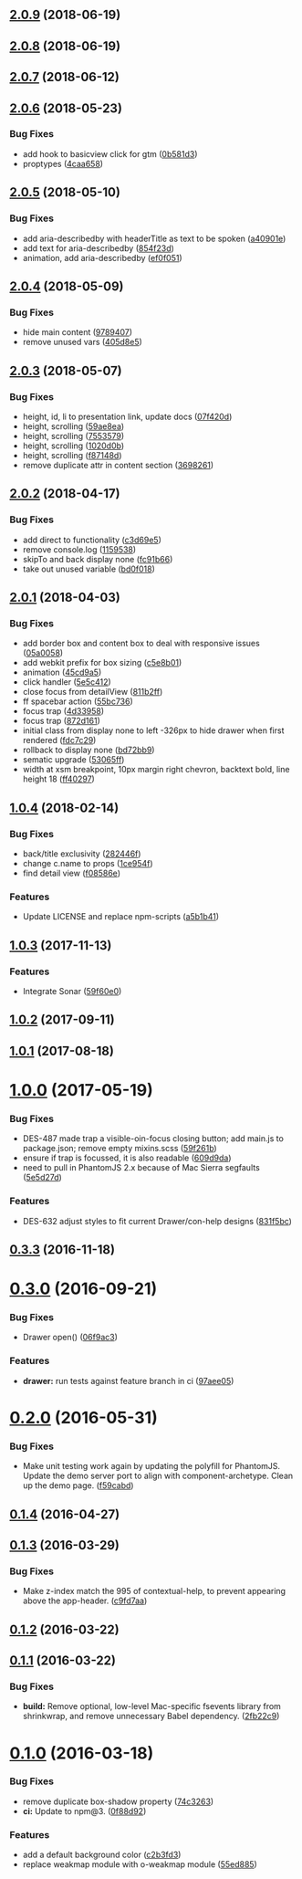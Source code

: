 <a name="2.0.9"></a>
## [2.0.9](https://github.com/Pearson-Higher-Ed/drawer/compare/v2.0.8...v2.0.9) (2018-06-19)



<a name="2.0.8"></a>
## [2.0.8](https://github.com/Pearson-Higher-Ed/drawer/compare/v2.0.7...v2.0.8) (2018-06-19)



<a name="2.0.7"></a>
## [2.0.7](https://github.com/Pearson-Higher-Ed/drawer/compare/v2.0.6...v2.0.7) (2018-06-12)



<a name="2.0.6"></a>
## [2.0.6](https://github.com/Pearson-Higher-Ed/drawer/compare/v2.0.5...v2.0.6) (2018-05-23)


### Bug Fixes

* add hook to basicview click for gtm ([0b581d3](https://github.com/Pearson-Higher-Ed/drawer/commit/0b581d3))
* proptypes ([4caa658](https://github.com/Pearson-Higher-Ed/drawer/commit/4caa658))



<a name="2.0.5"></a>
## [2.0.5](https://github.com/Pearson-Higher-Ed/drawer/compare/v2.0.4...v2.0.5) (2018-05-10)


### Bug Fixes

* add aria-describedby with headerTitle as text to be spoken ([a40901e](https://github.com/Pearson-Higher-Ed/drawer/commit/a40901e))
* add text for aria-describedby ([854f23d](https://github.com/Pearson-Higher-Ed/drawer/commit/854f23d))
* animation, add aria-describedby ([ef0f051](https://github.com/Pearson-Higher-Ed/drawer/commit/ef0f051))



<a name="2.0.4"></a>
## [2.0.4](https://github.com/Pearson-Higher-Ed/drawer/compare/v2.0.3...v2.0.4) (2018-05-09)


### Bug Fixes

* hide main content ([9789407](https://github.com/Pearson-Higher-Ed/drawer/commit/9789407))
* remove unused vars ([405d8e5](https://github.com/Pearson-Higher-Ed/drawer/commit/405d8e5))



<a name="2.0.3"></a>
## [2.0.3](https://github.com/Pearson-Higher-Ed/drawer/compare/v2.0.2...v2.0.3) (2018-05-07)


### Bug Fixes

* height, id, li to presentation link, update docs ([07f420d](https://github.com/Pearson-Higher-Ed/drawer/commit/07f420d))
* height, scrolling ([59ae8ea](https://github.com/Pearson-Higher-Ed/drawer/commit/59ae8ea))
* height, scrolling ([7553579](https://github.com/Pearson-Higher-Ed/drawer/commit/7553579))
* height, scrolling ([1020d0b](https://github.com/Pearson-Higher-Ed/drawer/commit/1020d0b))
* height, scrolling ([f87148d](https://github.com/Pearson-Higher-Ed/drawer/commit/f87148d))
* remove duplicate attr in content section ([3698261](https://github.com/Pearson-Higher-Ed/drawer/commit/3698261))



<a name="2.0.2"></a>
## [2.0.2](https://github.com/Pearson-Higher-Ed/drawer/compare/v2.0.1...v2.0.2) (2018-04-17)


### Bug Fixes

* add direct to functionality ([c3d69e5](https://github.com/Pearson-Higher-Ed/drawer/commit/c3d69e5))
* remove console.log ([1159538](https://github.com/Pearson-Higher-Ed/drawer/commit/1159538))
* skipTo and back display none ([fc91b66](https://github.com/Pearson-Higher-Ed/drawer/commit/fc91b66))
* take out unused variable ([bd0f018](https://github.com/Pearson-Higher-Ed/drawer/commit/bd0f018))



<a name="2.0.1"></a>
## [2.0.1](https://github.com/Pearson-Higher-Ed/drawer/compare/v1.0.4...v2.0.1) (2018-04-03)


### Bug Fixes

* add border box and content box to deal with responsive issues ([05a0058](https://github.com/Pearson-Higher-Ed/drawer/commit/05a0058))
* add webkit prefix for box sizing ([c5e8b01](https://github.com/Pearson-Higher-Ed/drawer/commit/c5e8b01))
* animation ([45cd9a5](https://github.com/Pearson-Higher-Ed/drawer/commit/45cd9a5))
* click handler ([5e5c412](https://github.com/Pearson-Higher-Ed/drawer/commit/5e5c412))
* close focus from detailView ([811b2ff](https://github.com/Pearson-Higher-Ed/drawer/commit/811b2ff))
* ff spacebar action ([55bc736](https://github.com/Pearson-Higher-Ed/drawer/commit/55bc736))
* focus trap ([4d33958](https://github.com/Pearson-Higher-Ed/drawer/commit/4d33958))
* focus trap ([872d161](https://github.com/Pearson-Higher-Ed/drawer/commit/872d161))
* initial class from display none to left -326px to hide drawer when first rendered ([fdc7c29](https://github.com/Pearson-Higher-Ed/drawer/commit/fdc7c29))
* rollback to display none ([bd72bb9](https://github.com/Pearson-Higher-Ed/drawer/commit/bd72bb9))
* sematic upgrade ([53065ff](https://github.com/Pearson-Higher-Ed/drawer/commit/53065ff))
* width at xsm breakpoint, 10px margin right chevron, backtext bold, line height 18 ([ff40297](https://github.com/Pearson-Higher-Ed/drawer/commit/ff40297))



<a name="1.0.4"></a>
## [1.0.4](https://github.com/Pearson-Higher-Ed/drawer/compare/v1.0.3...v1.0.4) (2018-02-14)


### Bug Fixes

* back/title exclusivity ([282446f](https://github.com/Pearson-Higher-Ed/drawer/commit/282446f))
* change c.name to props ([1ce954f](https://github.com/Pearson-Higher-Ed/drawer/commit/1ce954f))
* find detail view ([f08586e](https://github.com/Pearson-Higher-Ed/drawer/commit/f08586e))


### Features

* Update LICENSE and replace npm-scripts ([a5b1b41](https://github.com/Pearson-Higher-Ed/drawer/commit/a5b1b41))



<a name="1.0.3"></a>
## [1.0.3](https://github.com/Pearson-Higher-Ed/drawer/compare/v1.0.2...v1.0.3) (2017-11-13)


### Features

* Integrate Sonar ([59f60e0](https://github.com/Pearson-Higher-Ed/drawer/commit/59f60e0))



<a name="1.0.2"></a>
## [1.0.2](https://github.com/Pearson-Higher-Ed/drawer/compare/v1.0.1...v1.0.2) (2017-09-11)



<a name="1.0.1"></a>
## [1.0.1](https://github.com/Pearson-Higher-Ed/drawer/compare/v1.0.0...v1.0.1) (2017-08-18)



<a name="1.0.0"></a>
# [1.0.0](https://github.com/Pearson-Higher-Ed/drawer/compare/v0.3.3...v1.0.0) (2017-05-19)


### Bug Fixes

* DES-487 made trap a visible-oin-focus closing button; add main.js to package.json; remove empty mixins.scss ([59f261b](https://github.com/Pearson-Higher-Ed/drawer/commit/59f261b))
* ensure if trap is focussed, it is also readable ([609d9da](https://github.com/Pearson-Higher-Ed/drawer/commit/609d9da))
* need to pull in PhantomJS 2.x because of Mac Sierra segfaults ([5e5d27d](https://github.com/Pearson-Higher-Ed/drawer/commit/5e5d27d))


### Features

* DES-632 adjust styles to fit current Drawer/con-help designs ([831f5bc](https://github.com/Pearson-Higher-Ed/drawer/commit/831f5bc))



<a name="0.3.3"></a>
## [0.3.3](https://github.com/Pearson-Higher-Ed/drawer/compare/v0.3.0...v0.3.3) (2016-11-18)



<a name="0.3.0"></a>
# [0.3.0](https://github.com/Pearson-Higher-Ed/drawer/compare/v0.2.0...v0.3.0) (2016-09-21)


### Bug Fixes

* Drawer open() ([06f9ac3](https://github.com/Pearson-Higher-Ed/drawer/commit/06f9ac3))


### Features

* **drawer:** run tests against feature branch in ci ([97aee05](https://github.com/Pearson-Higher-Ed/drawer/commit/97aee05))



<a name="0.2.0"></a>
# [0.2.0](https://github.com/Pearson-Higher-Ed/drawer/compare/v0.1.4...v0.2.0) (2016-05-31)


### Bug Fixes

* Make unit testing work again by updating the polyfill for PhantomJS. Update the demo server port to align with component-archetype. Clean up the demo page. ([f59cabd](https://github.com/Pearson-Higher-Ed/drawer/commit/f59cabd))



<a name="0.1.4"></a>
## [0.1.4](https://github.com/Pearson-Higher-Ed/drawer/compare/v0.1.3...v0.1.4) (2016-04-27)



<a name="0.1.3"></a>
## [0.1.3](https://github.com/Pearson-Higher-Ed/drawer/compare/v0.1.2...v0.1.3) (2016-03-29)


### Bug Fixes

* Make z-index match the 995 of contextual-help, to prevent appearing above the app-header. ([c9fd7aa](https://github.com/Pearson-Higher-Ed/drawer/commit/c9fd7aa))



<a name="0.1.2"></a>
## [0.1.2](https://github.com/Pearson-Higher-Ed/drawer/compare/v0.1.1...v0.1.2) (2016-03-22)



<a name="0.1.1"></a>
## [0.1.1](https://github.com/Pearson-Higher-Ed/drawer/compare/v0.1.0...v0.1.1) (2016-03-22)


### Bug Fixes

* **build:** Remove optional, low-level Mac-specific fsevents library from shrinkwrap, and remove unnecessary Babel dependency. ([2fb22c9](https://github.com/Pearson-Higher-Ed/drawer/commit/2fb22c9))



<a name="0.1.0"></a>
# [0.1.0](https://github.com/Pearson-Higher-Ed/drawer/compare/55ed885...v0.1.0) (2016-03-18)


### Bug Fixes

* remove duplicate box-shadow property ([74c3263](https://github.com/Pearson-Higher-Ed/drawer/commit/74c3263))
* **ci:** Update to npm@3. ([0f88d92](https://github.com/Pearson-Higher-Ed/drawer/commit/0f88d92))


### Features

* add a default background color ([c2b3fd3](https://github.com/Pearson-Higher-Ed/drawer/commit/c2b3fd3))
* replace weakmap module with o-weakmap module ([55ed885](https://github.com/Pearson-Higher-Ed/drawer/commit/55ed885))



